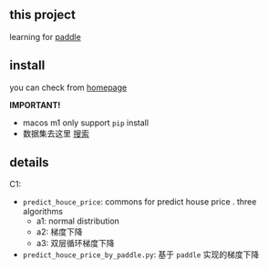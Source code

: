 ## this project

learning for [paddle](https://www.paddlepaddle.org.cn/tutorials/projectdetail/4309126)

## install

you can check from [homepage](https://www.paddlepaddle.org.cn/documentation/docs/zh/install/pip/macos-pip.html)

**IMPORTANT!**

- macos m1 only support `pip` install
- 数据集去这里 [搜索](https://aistudio.baidu.com/aistudio/datasetoverview)

## details

C1:

- `predict_houce_price`:  commons for predict house price . three algorithms
    - a1: normal distribution
    - a2: 梯度下降
    - a3: 双层循环梯度下降
- `predict_houce_price_by_paddle.py`: 基于 `paddle` 实现的梯度下降
